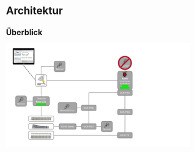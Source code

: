 # Architektur
## Überblick
<a href="../img/ppt/Architektur_inkl_IP.jpg" target="_blank">![Architektur](../img/ppt/Architektur_inkl_IP.jpg)</a>
